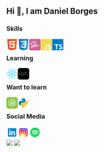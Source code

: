 ## Hi 👋, I am Daniel Borges

### Skills
[<img align="left" alt="linkedin" width="30px" src="https://raw.githubusercontent.com/devicons/devicon/master/icons/html5/html5-original.svg" />][html]
[<img align="left" alt="linkedin" width="30px" src="https://raw.githubusercontent.com/devicons/devicon/master/icons/css3/css3-original.svg" />][css]
[<img align="left" alt="linkedin" width="30px" src="./assets/images/sass.png" />][sass]
[<img align="left" alt="linkedin" width="30px" src="https://raw.githubusercontent.com/devicons/devicon/master/icons/javascript/javascript-plain.svg" />][javascript]
[<img align="left" alt="linkedin" width="30px" src="https://raw.githubusercontent.com/devicons/devicon/master/icons/typescript/typescript-plain.svg" />][typescript]

<br/>

### Learning
[<img align="left" alt="linkedin" width="30px" src="https://raw.githubusercontent.com/devicons/devicon/master/icons/react/react-original.svg" />][react]
[<img align="left" alt="linkedin" width="30px" src="./assets/images/next.png" />][next-js]

<br/>

### Want to learn 
[<img align="left" alt="linkedin" width="30px" src="./assets/images/node.png" />][node]
[<img align="left" alt="linkedin" width="30px" src="./assets/images/python.png" />][python]

<br/>

### Social Media
[<img align="left" alt="linkedin" width="30px" src="./assets/images/linkedin.png" />][linkedin]
[<img align="left" alt="linkedin" width="30px" src="./assets/images/instagram.png" />][instagram]
[<img align="left" alt="linkedin" width="30px" src="./assets/images/spotify.png" />][spotify]

<br/>
<br/>
<div>
    <img height="180em" src="https://github-readme-stats.vercel.app/api?username=b0rgesdaniel&show_icons=true&theme=tokyonight" />
    <img height="180em" src="https://github-readme-stats.vercel.app/api/top-langs/?username=b0rgesdaniel&layout=compact&langs_count=7&theme=tokyonight" />
</div>

<!-- [![Daniel's GitHub stats](https://github-readme-stats.vercel.app/api?username=b0rgesdaniel&show_icons=true&theme=tokyonight)](https://github.com/anuraghazra/github-readme-stats) -->
<!-- [![Top Langs](https://github-readme-stats.vercel.app/api/top-langs/?username=b0rgesdaniel&layout=compact&langs_count=7&theme=tokyonight)](https://github.com/anuraghazra/github-readme-stats) -->

[instagram]: https://www.instagram.com/borges.dn/
[linkedin]: https://www.linkedin.com/in/daniel-b0rges/
[html]: https://devdocs.io/html/
[css]: https://devdocs.io/css/
[javascript]: https://devdocs.io/javascript/
[sass]: https://sass-lang.com
[typescript]: https://devdocs.io/typescript/
[react]: https://www.react.com/
[react-native]: https://reactnative.dev
[next-js]: https://nextjs.org
[node]: https://devdocs.io/node/
[python]: https://devdocs.io/python~3.9/
[spotify]: https://open.spotify.com/user/dnborges?si=1329288a76e24c26

